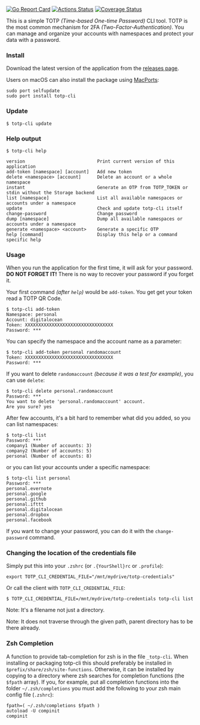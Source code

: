 [![Go Report Card](https://goreportcard.com/badge/github.com/yitsushi/totp-cli)](https://goreportcard.com/report/github.com/yitsushi/totp-cli)
[![Actions Status](https://github.com/yitsushi/totp-cli/actions/workflows/quality-check.yaml/badge.svg)](https://github.com/yitsushi/totp-cli/actions/workflows/quality-check.yaml)
[![Coverage Status](https://coveralls.io/repos/github/yitsushi/totp-cli/badge.svg?branch=main)](https://coveralls.io/github/yitsushi/totp-cli?branch=main)

This is a simple TOTP _(Time-based One-time Password)_ CLI tool.
TOTP is the most common mechanism for 2FA _(Two-Factor-Authentication)_.
You can manage and organize your accounts with namespaces
and protect your data with a password.

### Install

Download the latest version of the application
from the [releases page](https://github.com/yitsushi/totp-cli/releases/latest).

Users on macOS can also install the package using [MacPorts](https://ports.macports.org/port/totp-cli/summary):

```
sudo port selfupdate
sudo port install totp-cli
```

### Update

```
$ totp-cli update
```

### Help output

```
$ totp-cli help

version                           Print current version of this application
add-token [namespace] [account]   Add new token
delete <namespace> [account]      Delete an account or a whole namespace
instant                           Generate an OTP from TOTP_TOKEN or stdin without the Storage backend
list [namespace]                  List all available namespaces or accounts under a namespace
update                            Check and update totp-cli itself
change-password                   Change password
dump [namespace]                  Dump all available namespaces or accounts under a namespace
generate <namespace> <account>    Generate a specific OTP
help [command]                    Display this help or a command specific help
```

### Usage

When you run the application for the first time, it will ask
for your password. **DO NOT FORGET IT!** There is no way to
recover your password if you forget it.

Your first command _(after `help`)_ would be `add-token`. You get get
your token read a TOTP QR Code.

```
$ totp-cli add-token
Namespace: personal
Account: digitalocean
Token: XXXXXXXXXXXXXXXXXXXXXXXXXXXXXXXXX
Password: ***
```

You can specify the namespace and the account name as a parameter:

```
$ totp-cli add-token personal randomaccount
Token: XXXXXXXXXXXXXXXXXXXXXXXXXXXXXXXXX
Password: ***
```

If you want to delete `randomaccount` _(because it was a test for example)_,
you can use `delete`:

```
$ totp-cli delete personal.randomaccount
Password: ***
You want to delete 'personal.randomaccount' account.
Are you sure? yes
```

After few accounts, it's a bit hard to remember what did you added,
so you can list namespaces:

```
$ totp-cli list
Password: ***
company1 (Number of accounts: 3)
company2 (Number of accounts: 5)
personal (Number of accounts: 8)
```

or you can list your accounts under a specific namespace:

```
$ totp-cli list personal
Password: ***
personal.evernote
personal.google
personal.github
personal.ifttt
personal.digitalocean
personal.dropbox
personal.facebook
```

If you want to change your password,
you can do it with the `change-password` command.

### Changing the location of the credentials file

Simply put this into your `.zshrc` (or `.{YourShell}rc` or `.profile`):

```
export TOTP_CLI_CREDENTIAL_FILE="/mnt/mydrive/totp-credentials"
```

Or call the client with `TOTP_CLI_CREDENTIAL_FILE`:

```
$ TOTP_CLI_CREDENTIAL_FILE=/mnt/mydrive/totp-credentials totp-cli list
```

Note: It's a filename not just a directory.

Note: It does not traverse through the given path,
      parent directory has to be there already.

### Zsh Completion

A function to provide tab-completion for zsh is in the file `_totp-cli`.
When installing or packaging totp-cli this should preferably be
installed in `$prefix/share/zsh/site-functions`. Otherwise, it can be
installed by copying to a directory where zsh searches for completion
functions (the `$fpath` array). If you, for example, put all completion
functions into the folder `~/.zsh/completions` you must add the
following to your zsh main config file (`.zshrc`):

```
fpath=( ~/.zsh/completions $fpath )
autoload -U compinit
compinit
```
